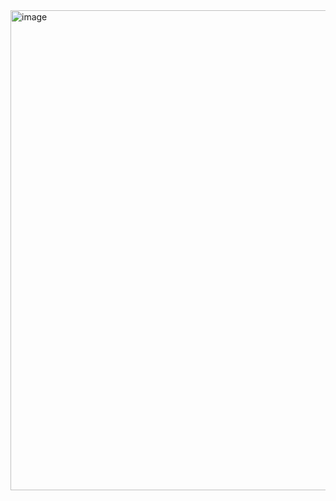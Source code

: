 <img width="1366" height="768" alt="image" src="https://github.com/user-attachments/assets/9afede8b-9103-4e7d-87ea-65ad2697dcda" />
